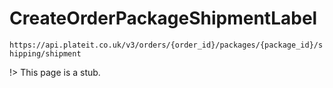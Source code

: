 # CreateOrderPackageShipmentLabel

`https://api.plateit.co.uk/v3/orders/{order_id}/packages/{package_id}/shipping/shipment`

!> This page is a stub.